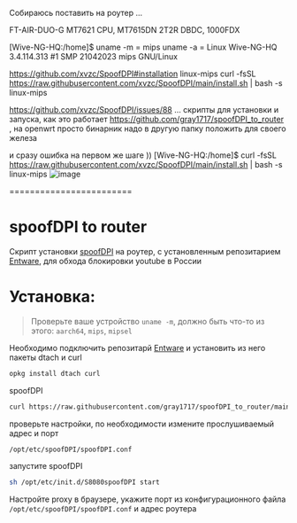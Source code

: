 Собираюсь поставить на роутер ...

FT-AIR-DUO-G MT7621 CPU, MT7615DN 2T2R DBDC, 1000FDX

[Wive-NG-HQ:/home]$ uname -m  =  mips
uname -a  =  Linux Wive-NG-HQ 3.4.114.313 #1 SMP 21042023 mips GNU/Linux

https://github.com/xvzc/SpoofDPI#installation
linux-mips
curl -fsSL https://raw.githubusercontent.com/xvzc/SpoofDPI/main/install.sh | bash -s linux-mips

https://github.com/xvzc/SpoofDPI/issues/88
... скрипты для установки и запуска, как это работает https://github.com/gray1717/spoofDPI_to_router , на openwrt просто бинарник надо в другую папку положить для своего железа

и сразу ошибка на первом же шаге ))
[Wive-NG-HQ:/home]$ curl -fsSL https://raw.githubusercontent.com/xvzc/SpoofDPI/main/install.sh |
bash -s linux-mips
![image](https://github.com/user-attachments/assets/6162abca-3067-406f-bff8-8e560502f58d)



========================

# spoofDPI to router
Скрипт установки [spoofDPI](https://github.com/xvzc/SpoofDPI) на роутер, с установленным репозитарием [Entware](https://github.com/Entware/Entware), для обхода блокировки youtube в России

# Установка:
>Проверьте ваше устройство ````uname -m````, должно быть что-то из этого: ````aarch64````, ````mips````, ````mipsel````

Необходимо подключить репозитарй [Entware](https://github.com/Entware/Entware) и установить из него пакеты dtach и curl
````sh
opkg install dtach curl
````
spoofDPI
````sh
curl https://raw.githubusercontent.com/gray1717/spoofDPI_to_router/main/install.sh | bash
````
проверьте настройки, по необходимости измените прослушиваемый адрес и порт
````
/opt/etc/spoofDPI/spoofDPI.conf
````
запустите spoofDPI
````sh
sh /opt/etc/init.d/S8080spoofDPI start
````
Настройте proxy в браузере, укажите порт из конфигурационного файла ````/opt/etc/spoofDPI/spoofDPI.conf```` и адрес роутера
